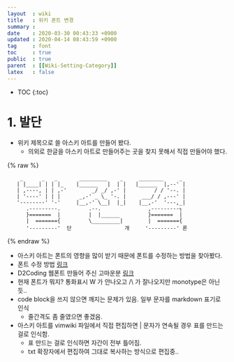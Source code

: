 ```yaml
---
layout  : wiki
title   : 위키 폰트 변경  
summary :  
date    : 2020-03-30 00:43:33 +0900
updated : 2020-04-14 08:43:59 +0900
tag     : font 
toc     : true
public  : true
parent  : [[Wiki-Setting-Category]]
latex   : false
---
```

* TOC
{:toc}

# 1. 발단

* 위키 제목으로 쓸 아스키 아트를 만들어 봤다. 
  * 의외로 한글을 아스키 아트로 만들어주는 곳을 찾지 못해서 직접 만들어야 했다.

{% raw %}
```ascii-art
    _      _   _       _________    _     ________     _
   | |____| | | |_    |______   |  | |   |______  |,--' |
   | ,----, | | ,-'        _/ _/ ,-' |         / / '--. |
   | '----' | | |      _,-' _ \_ '-. |     ___/ / ,---' | 
   '--------' '-'     |__,-' \__|  |_|    |__,-'  '---,_|
      .---------.         .--.               ,---------┐ 
      }=======  |         |  |______         }=======  |
      |  ======={         \_________|        |  ======={  
      '---------'  단                 개     '---------' 론 
```
{% endraw %}

* 아스키 아트는 폰트의 영향을 많이 받기 때문에 폰트를 수정하는 방법을 찾아봤다.
* 폰트 수정 방법 [링크](https://frhyme.github.io/others/jekyll_korea_font_change/)
* D2Coding 웹폰트 만들어 주신 고마운분 [링크](https://wani.kr/posts/2019/05/25/d2coding-webfont/)
* 현재 폰트가 뭐지? 통화표시 W 가 안나오고 /\ 가 잘나오지만 monotype은 아닌듯..
* code block을 쓰지 않으면 깨지는 문제가 있음. 일부 문자를 markdown 표기로 인식
  * 줄간격도 좀 줄였으면 좋겠음. 
* 아스키 아트를 vimwiki 파일에서 직접 편집하면 \| 문자가 연속될 경우 표를 만드는 걸로 인식함.
  * 표 만드는 걸로 인식하면 자간이 전부 틀어짐.
  * txt 확장자에서 편집하여 그대로 복사하는 방식으로 편집중.. 



